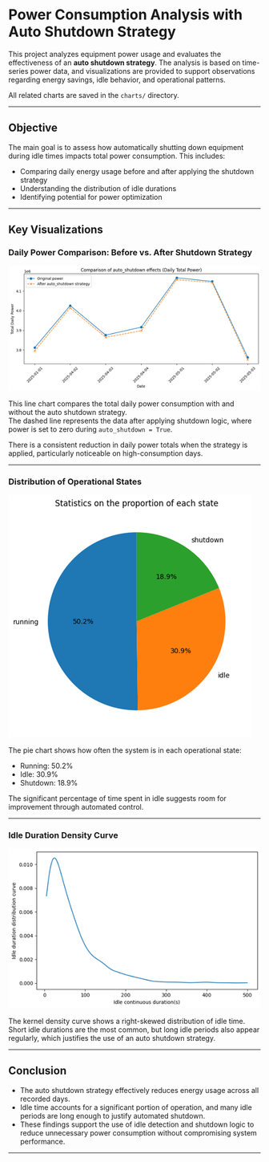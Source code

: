 # Power Consumption Analysis with Auto Shutdown Strategy

This project analyzes equipment power usage and evaluates the effectiveness of an **auto shutdown strategy**. The analysis is based on time-series power data, and visualizations are provided to support observations regarding energy savings, idle behavior, and operational patterns.

All related charts are saved in the `charts/` directory.

---

## Objective

The main goal is to assess how automatically shutting down equipment during idle times impacts total power consumption. This includes:

- Comparing daily energy usage before and after applying the shutdown strategy
- Understanding the distribution of idle durations
- Identifying potential for power optimization

---

## Key Visualizations

###  Daily Power Comparison: Before vs. After Shutdown Strategy

![Daily Power Comparison](charts/Comparison%20of%20auto_shutdown%20effects%20%28Daily%20Total%20Power%29.png)

This line chart compares the total daily power consumption with and without the auto shutdown strategy.  
The dashed line represents the data after applying shutdown logic, where power is set to zero during `auto_shutdown = True`.

There is a consistent reduction in daily power totals when the strategy is applied, particularly noticeable on high-consumption days.

---

###  Distribution of Operational States

![State Proportion](charts/Statistics%20on%20the%20proportion%20of%20each%20state.png)

The pie chart shows how often the system is in each operational state:

- Running: 50.2%
- Idle: 30.9%
- Shutdown: 18.9%

The significant percentage of time spent in idle suggests room for improvement through automated control.

---


### Idle Duration Density Curve

![Idle KDE](charts/Idle%20duration%20distribution%20curve.png)

The kernel density curve shows a right-skewed distribution of idle time.  
Short idle durations are the most common, but long idle periods also appear regularly, which justifies the use of an auto shutdown strategy.

---

## Conclusion

- The auto shutdown strategy effectively reduces energy usage across all recorded days.
- Idle time accounts for a significant portion of operation, and many idle periods are long enough to justify automated shutdown.
- These findings support the use of idle detection and shutdown logic to reduce unnecessary power consumption without compromising system performance.

---


